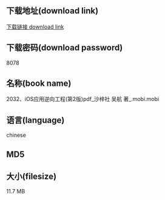 ## 下载地址(download link)
[下载链接 download link](https://voluble-croquembouche-d321dc.netlify.app/?s=2032%E3%80%81iOS%E5%BA%94%E7%94%A8%E9%80%86%E5%90%91%E5%B7%A5%E7%A8%8B%28%E7%AC%AC2%E7%89%88%29pdf_%E6%B2%99%E6%A2%93%E7%A4%BE+%E5%90%B4%E8%88%AA+%E8%91%97_.mobi)

## 下载密码(download password)
8078

## 名称(book name)
2032、iOS应用逆向工程(第2版)pdf_沙梓社 吴航 著_.mobi.mobi

## 语言(language)
chinese

## MD5


## 大小(filesize)
11.7 MB
